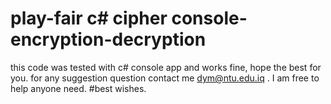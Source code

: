 # play-fair c# cipher console-encryption-decryption

this code was tested with c# console app and works fine,
hope the best for you.
for any suggestion question contact me dym@ntu.edu.iq .
I am free to help anyone need.
#best wishes.
